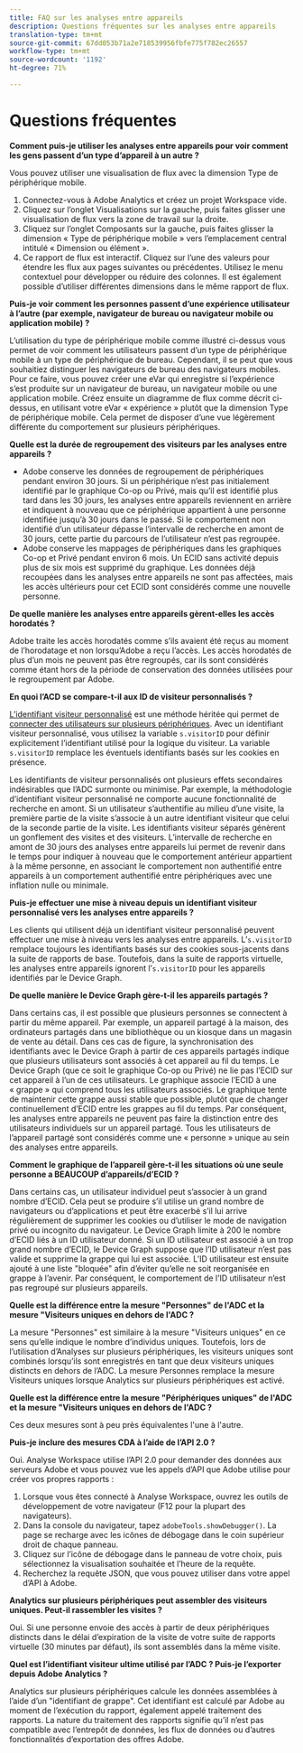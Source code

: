 ```yaml
---
title: FAQ sur les analyses entre appareils
description: Questions fréquentes sur les analyses entre appareils
translation-type: tm+mt
source-git-commit: 67dd053b71a2e718539956fbfe775f782ec26557
workflow-type: tm+mt
source-wordcount: '1192'
ht-degree: 71%

---
```



# Questions fréquentes

**Comment puis-je utiliser les analyses entre appareils pour voir comment les gens passent d’un type d’appareil à un autre ?**

Vous pouvez utiliser une visualisation de flux avec la dimension Type de périphérique mobile.

1. Connectez-vous à Adobe Analytics et créez un projet Workspace vide.
2. Cliquez sur l’onglet Visualisations sur la gauche, puis faites glisser une visualisation de flux vers la zone de travail sur la droite.
3. Cliquez sur l’onglet Composants sur la gauche, puis faites glisser la dimension « Type de périphérique mobile » vers l’emplacement central intitulé « Dimension ou élément ».
4. Ce rapport de flux est interactif. Cliquez sur l’une des valeurs pour étendre les flux aux pages suivantes ou précédentes. Utilisez le menu contextuel pour développer ou réduire des colonnes. Il est également possible d’utiliser différentes dimensions dans le même rapport de flux.

**Puis-je voir comment les personnes passent d’une expérience utilisateur à l’autre (par exemple, navigateur de bureau ou navigateur mobile ou application mobile) ?**

L’utilisation du type de périphérique mobile comme illustré ci-dessus vous permet de voir comment les utilisateurs passent d’un type de périphérique mobile à un type de périphérique de bureau. Cependant, il se peut que vous souhaitiez distinguer les navigateurs de bureau des navigateurs mobiles. Pour ce faire, vous pouvez créer une eVar qui enregistre si l’expérience s’est produite sur un navigateur de bureau, un navigateur mobile ou une application mobile. Créez ensuite un diagramme de flux comme décrit ci-dessus, en utilisant votre eVar « expérience » plutôt que la dimension Type de périphérique mobile. Cela permet de disposer d’une vue légèrement différente du comportement sur plusieurs périphériques.

**Quelle est la durée de regroupement des visiteurs par les analyses entre appareils ?**

* Adobe conserve les données de regroupement de périphériques pendant environ 30 jours. Si un périphérique n’est pas initialement identifié par le graphique Co-op ou Privé, mais qu’il est identifié plus tard dans les 30 jours, les analyses entre appareils reviennent en arrière et indiquent à nouveau que ce périphérique appartient à une personne identifiée jusqu’à 30 jours dans le passé. Si le comportement non identifié d’un utilisateur dépasse l’intervalle de recherche en amont de 30 jours, cette partie du parcours de l’utilisateur n’est pas regroupée.
* Adobe conserve les mappages de périphériques dans les graphiques Co-op et Privé pendant environ 6 mois. Un ECID sans activité depuis plus de six mois est supprimé du graphique. Les données déjà recoupées dans les analyses entre appareils ne sont pas affectées, mais les accès ultérieurs pour cet ECID sont considérés comme une nouvelle personne.

**De quelle manière les analyses entre appareils gèrent-elles les accès horodatés ?**

Adobe traite les accès horodatés comme s’ils avaient été reçus au moment de l’horodatage et non lorsqu’Adobe a reçu l’accès. Les accès horodatés de plus d’un mois ne peuvent pas être regroupés, car ils sont considérés comme étant hors de la période de conservation des données utilisées pour le regroupement par Adobe.

**En quoi l’ACD se compare-t-il aux ID de visiteur personnalisés ?**

[L’identifiant visiteur personnalisé](/help/implement/vars/config-vars/visitorid.md) est une méthode héritée qui permet de [connecter des utilisateurs sur plusieurs périphériques](/help/implement/js/xdevice-visid/xdevice-connecting.md). Avec un identifiant visiteur personnalisé, vous utilisez la variable `s.visitorID` pour définir explicitement l’identifiant utilisé pour la logique du visiteur. La variable `s.visitorID` remplace les éventuels identifiants basés sur les cookies en présence.

Les identifiants de visiteur personnalisés ont plusieurs effets secondaires indésirables que l’ADC surmonte ou minimise. Par exemple, la méthodologie d’identifiant visiteur personnalisé ne comporte aucune fonctionnalité de recherche en amont. Si un utilisateur s’authentifie au milieu d’une visite, la première partie de la visite s’associe à un autre identifiant visiteur que celui de la seconde partie de la visite. Les identifiants visiteur séparés génèrent un gonflement des visites et des visiteurs. L’intervalle de recherche en amont de 30 jours des analyses entre appareils lui permet de revenir dans le temps pour indiquer à nouveau que le comportement antérieur appartient à la même personne, en associant le comportement non authentifié entre appareils à un comportement authentifié entre périphériques avec une inflation nulle ou minimale.

**Puis-je effectuer une mise à niveau depuis un identifiant visiteur personnalisé vers les analyses entre appareils ?**

Les clients qui utilisent déjà un identifiant visiteur personnalisé peuvent effectuer une mise à niveau vers les analyses entre appareils. L’`s.visitorID` remplace toujours les identifiants basés sur des cookies sous-jacents dans la suite de rapports de base. Toutefois, dans la suite de rapports virtuelle, les analyses entre appareils ignorent l’`s.visitorID` pour les appareils identifiés par le Device Graph.

**De quelle manière le Device Graph gère-t-il les appareils partagés ?**

Dans certains cas, il est possible que plusieurs personnes se connectent à partir du même appareil. Par exemple, un appareil partagé à la maison, des ordinateurs partagés dans une bibliothèque ou un kiosque dans un magasin de vente au détail. Dans ces cas de figure, la synchronisation des identifiants avec le Device Graph à partir de ces appareils partagés indique que plusieurs utilisateurs sont associés à cet appareil au fil du temps. Le Device Graph (que ce soit le graphique Co-op ou Privé) ne lie pas l’ECID sur cet appareil à l’un de ces utilisateurs. Le graphique associe l’ECID à une « grappe » qui comprend tous les utilisateurs associés. Le graphique tente de maintenir cette grappe aussi stable que possible, plutôt que de changer continuellement d’ECID entre les grappes au fil du temps. Par conséquent, les analyses entre appareils ne peuvent pas faire la distinction entre des utilisateurs individuels sur un appareil partagé. Tous les utilisateurs de l’appareil partagé sont considérés comme une « personne » unique au sein des analyses entre appareils.

**Comment le graphique de l’appareil gère-t-il les situations où une seule personne a BEAUCOUP d’appareils/d’ECID ?**

Dans certains cas, un utilisateur individuel peut s’associer à un grand nombre d’ECID. Cela peut se produire s’il utilise un grand nombre de navigateurs ou d’applications et peut être exacerbé s’il lui arrive régulièrement de supprimer les cookies ou d’utiliser le mode de navigation privé ou incognito du navigateur. Le Device Graph limite à 200 le nombre d’ECID liés à un ID utilisateur donné. Si un ID utilisateur est associé à un trop grand nombre d’ECID, le Device Graph suppose que l’ID utilisateur n’est pas valide et supprime la grappe qui lui est associée. L’ID utilisateur est ensuite ajouté à une liste &quot;bloquée&quot; afin d’éviter qu’elle ne soit reorganisée en grappe à l’avenir. Par conséquent, le comportement de l’ID utilisateur n’est pas regroupé sur plusieurs appareils.

**Quelle est la différence entre la mesure &quot;Personnes&quot; de l&#39;ADC et la mesure &quot;Visiteurs uniques en dehors de l&#39;ADC ?**

La mesure &quot;Personnes&quot; est similaire à la mesure &quot;Visiteurs uniques&quot; en ce sens qu’elle indique le nombre d’individus uniques. Toutefois, lors de l’utilisation d’Analyses sur plusieurs périphériques, les visiteurs uniques sont combinés lorsqu’ils sont enregistrés en tant que deux visiteurs uniques distincts en dehors de l’ADC. La mesure Personnes remplace la mesure Visiteurs uniques lorsque Analytics sur plusieurs périphériques est activé.

**Quelle est la différence entre la mesure &quot;Périphériques uniques&quot; de l&#39;ADC et la mesure &quot;Visiteurs uniques en dehors de l&#39;ADC ?**

Ces deux mesures sont à peu près équivalentes l&#39;une à l&#39;autre.

**Puis-je inclure des mesures CDA à l’aide de l’API 2.0 ?**

Oui. Analyse Workspace utilise l’API 2.0 pour demander des données aux serveurs Adobe et vous pouvez vue les appels d’API que Adobe utilise pour créer vos propres rapports :

1. Lorsque vous êtes connecté à Analyse Workspace, ouvrez les outils de développement de votre navigateur (F12 pour la plupart des navigateurs).
1. Dans la console du navigateur, tapez `adobeTools.showDebugger()`. La page se recharge avec les icônes de débogage dans le coin supérieur droit de chaque panneau.
1. Cliquez sur l’icône de débogage dans le panneau de votre choix, puis sélectionnez la visualisation souhaitée et l’heure de la requête.
1. Recherchez la requête JSON, que vous pouvez utiliser dans votre appel d’API à Adobe.

**Analytics sur plusieurs périphériques peut assembler des visiteurs uniques. Peut-il rassembler les visites ?**

Oui. Si une personne envoie des accès à partir de deux périphériques distincts dans le délai d’expiration de la visite de votre suite de rapports virtuelle (30 minutes par défaut), ils sont assemblés dans la même visite.

**Quel est l’identifiant visiteur ultime utilisé par l’ADC ? Puis-je l’exporter depuis Adobe Analytics ?**

Analytics sur plusieurs périphériques calcule les données assemblées à l’aide d’un &quot;identifiant de grappe&quot;. Cet identifiant est calculé par Adobe au moment de l’exécution du rapport, également appelé traitement des rapports. La nature du traitement des rapports signifie qu’il n’est pas compatible avec l’entrepôt de données, les flux de données ou d’autres fonctionnalités d’exportation des offres Adobe.

